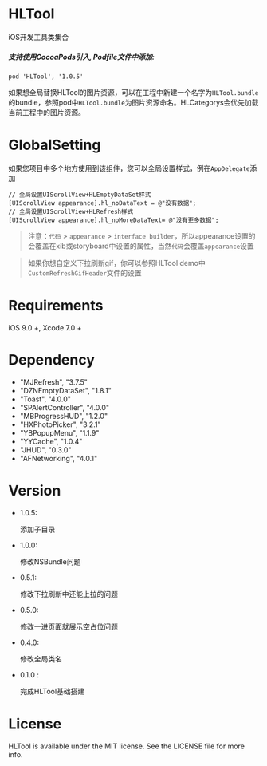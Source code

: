 # HLTool

iOS开发工具类集合

##### 支持使用CocoaPods引入, Podfile文件中添加:

```objc
pod 'HLTool', '1.0.5'
```

如果想全局替换HLTool的图片资源，可以在工程中新建一个名字为`HLTool.bundle`的bundle，参照pod中`HLTool.bundle`为图片资源命名。HLCategorys会优先加载当前工程中的图片资源。

# GlobalSetting

如果您项目中多个地方使用到该组件，您可以全局设置样式，例在`AppDelegate`添加

```objc
// 全局设置UIScrollView+HLEmptyDataSet样式
[UIScrollView appearance].hl_noDataText = @"没有数据";
// 全局设置UIScrollView+HLRefresh样式
[UIScrollView appearance].hl_noMoreDataText= @"没有更多数据";
```

> 注意：`代码` > `appearance` > `interface builder`，所以appearance设置的会覆盖在xib或storyboard中设置的属性，当然`代码`会覆盖`appearance`设置

>  如果你想自定义下拉刷新gif，你可以参照HLTool demo中`CustomRefreshGifHeader`文件的设置

# Requirements

iOS 9.0 +, Xcode 7.0 +

# Dependency

- "MJRefresh", "3.7.5"
- "DZNEmptyDataSet", "1.8.1"
- "Toast", "4.0.0"
- "SPAlertController", "4.0.0"
- "MBProgressHUD", "1.2.0"
- "HXPhotoPicker", "3.2.1"
- "YBPopupMenu", "1.1.9"
- "YYCache", "1.0.4"
- "JHUD", "0.3.0"
- "AFNetworking", "4.0.1"

# Version

* 1.0.5:
  
  添加子目录

* 1.0.0:
  
  修改NSBundle问题

* 0.5.1:
  
  修改下拉刷新中还能上拉的问题

* 0.5.0:
  
  修改一进页面就展示空占位问题

* 0.4.0:
  
  修改全局类名

* 0.1.0 :
  
  完成HLTool基础搭建

# License

HLTool is available under the MIT license. See the LICENSE file for more info.
